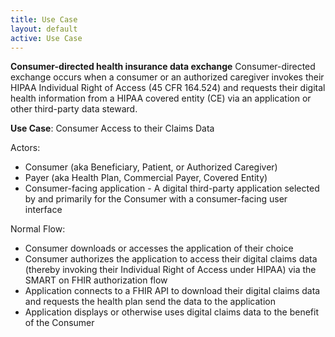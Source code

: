 ```yaml
---
title: Use Case
layout: default
active: Use Case
---
```


**Consumer-directed health insurance data exchange**
Consumer-directed exchange occurs when a consumer or an authorized caregiver invokes their HIPAA Individual Right of Access (45 CFR  164.524) and requests their digital health information from a HIPAA covered entity (CE) via an application or other third-party data steward.

**Use Case**: Consumer Access to their Claims Data

Actors:
* Consumer (aka Beneficiary, Patient, or Authorized Caregiver)
* Payer (aka Health Plan, Commercial Payer, Covered Entity)
* Consumer-facing application - A digital third-party application selected by and primarily for the Consumer with a consumer-facing user interface

Normal Flow:
* Consumer downloads or accesses the application of their choice
* Consumer authorizes the application to access their digital claims data (thereby invoking their Individual Right of Access under HIPAA) via the SMART on FHIR authorization flow
* Application connects to a FHIR API to download their digital claims data and requests the health plan send the data to the application 
* Application displays or otherwise uses digital claims data to the benefit of the Consumer




